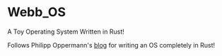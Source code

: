 # Webb_OS
A Toy Operating System Written in Rust!


Follows Philipp Oppermann's [blog](https://os.phil-opp.com/) for writing an OS completely in Rust!

